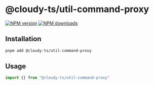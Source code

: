# @cloudy-ts/util-command-proxy

[![NPM version](https://img.shields.io/npm/v/@cloudy-ts/util-command-proxy/latest.svg)](https://www.npmjs.com/package/@cloudy-ts/util-command-proxy)
[![NPM downloads](https://img.shields.io/npm/dm/@cloudy-ts/util-command-proxy.svg)](https://www.npmjs.com/package/@cloudy-ts/util-command-proxy)

## Installation

```sh
pnpm add @cloudy-ts/util-command-proxy
```

## Usage

```ts
import {} from "@cloudy-ts/util-command-proxy"
```
